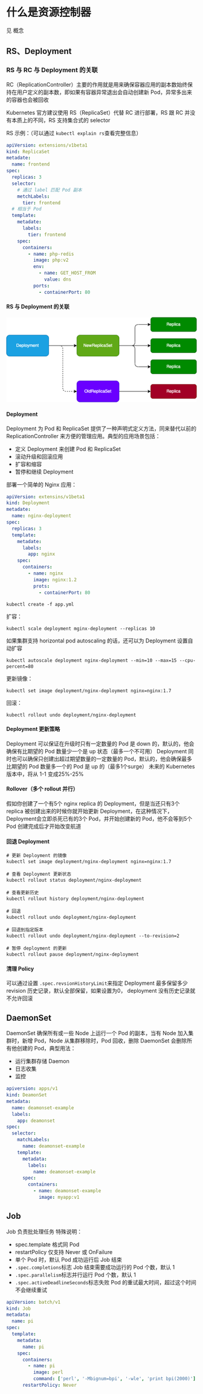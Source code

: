 # 什么是资源控制器
见 概念

## RS、Deployment
### RS 与 RC 与 Deployment 的关联
RC（ReplicationController）主要的作用就是用来确保容器应用的副本数始终保持在用户定义的副本数，即如果有容器异常退出会自动创建新 Pod，异常多出来的容器也会被回收

Kubernetes 官方建议使用 RS（ReplicaSet）代替 RC 进行部署，RS 跟 RC 并没有本质上的不同，RS 支持集合式的 selector

RS 示例：（可以通过 `kubectl explain rs`查看完整信息）
```yml
apiVersion: extensions/v1beta1
kind: ReplicaSet
metadate:
  name: frontend
spec:
  replicas: 3
  selector:
    # 通过 label 匹配 Pod 副本
    metchLabels:
      tier: frontend
  # 相当于 Pod
  template:
    metadate:
      labels:
        tier: frontend
    spec:
      containers:
        - name: php-redis
          image: php:v2
          env:
            - name: GET_HOST_FROM
              value: dns
          ports:
            - containerPort: 80
```

#### RS 与 Deployment 的关联
<img src="../imgs/RS-Deployment.drawio.png" />

#### Deployment
Deployment 为 Pod 和 ReplicaSet 提供了一种声明式定义方法，同来替代以前的 ReplicationController 来方便的管理应用。典型的应用场景包括：
- 定义 Deployment 来创建 Pod 和 ReplicaSet
- 滚动升级和回滚应用
- 扩容和缩容
- 暂停和继续 Deployment

部署一个简单的 Nginx 应用：
```yml
apiVersion: extensins/v1beta1
kind: Deployment
metadate:
  name: nginx-deployment
spec:
  replicas: 3
  template:
    metadate:
      labels:
        app: nginx
    spec:
      containers:
        - name: nginx
          image: nginx:1.2
          prots:
            - containerPort: 80
```
```
kubectl create -f app.yml
```
扩容：
```
kubectl scale deployment mginx-deployment --replicas 10
```

如果集群支持 horizontal pod autoscaling 的话，还可以为 Deployment 设置自动扩容
```
kubectl autoscale deployment nginx-deployment --min=10 --max=15 --cpu-percent=80
```

更新镜像：
```
kubectl set image deployment/nginx-deployment nginx=nginx:1.7
```

回滚：
```
kubectl rollout undo deployment/nginx-deployment 
```

#### Deployment 更新策略
Deployment 可以保证在升级时只有一定数量的 Pod 是 down 的，默认的，他会确保有比期望的 Pod 数量少一个是 up 状态（最多一个不可用）
Deployment 同时也可以确保只创建出超过期望数量的一定数量的 Pod，默认的，他会确保最多比期望的 Pod 数量多一个的 Pod 是 up 的（最多1个surge）
未来的 Kubernetes 版本中，将从 1-1 变成25%-25%

#### Rollover（多个 rollout 并行）
假如你创建了一个有5个 nginx replica 的 Deployment，但是当还只有3个 replica 被创建出来的时候你就开始更新 Deployment，在这种情况下，Deployment会立即杀死已有的3个 Pod，并开始创建新的 Pod，他不会等到5个 Pod 创建完成后才开始改变航道

#### 回退 Deployment
```
# 更新 Deployment 的镜像
kubectl set image deployment/nginx-deployment nginx=nginx:1.7

# 查看 Deployment 更新状态
kubectl rollout status deployment/nginx-deployment

# 查看更新历史
kubectl rollout history deployment/nginx-deployment

# 回退
kubectl rollout undo deployment/nginx-deployment 

# 回退到指定版本
kubectl rollout undo deployment/nginx-deployment --to-revision=2

# 暂停 deployment 的更新
kubectl rollout pause deployment/nginx-deployment 
```

#### 清理 Policy
可以通过设置 `.spec.revsionHistoryLimit`来指定 Deployment 最多保留多少 revision 历史记录，默认全部保留，如果设置为0， deployment 没有历史记录就不允许回滚


## DaemonSet
DaemonSet 确保所有或一些 Node 上运行一个 Pod 的副本，当有 Node 加入集群时，新增 Pod，Node 从集群移除时，Pod 回收，删除 DaemonSet 会删除所有他创建的 Pod，典型用法：
- 运行集群存储 Daemon
- 日志收集
- 监控

```yml
apiversion: apps/v1
kind: DeamonSet
metadata:
  name: deamonset-example
  labels: 
    app: deamonset
spec:
  selector:
    matchLabels:
      name: deamonset-example
    template:
      metadata:
        labels: 
          name: deamonset-example
      spec:
        containers:
          - name: deamonset-example
            image: myapp:v1
```

## Job
Job 负责批处理任务
特殊说明：
- spec.template 格式同 Pod
- restartPolicy 仅支持 Never 或 OnFailure
- 单个 Pod 时，默认 Pod 成功运行后 Job 结束
- `.spec.completions`标志 Job 结束需要成功运行的 Pod 个数，默认 1
- `.spec.parallelism`标志并行运行 Pod 个数，默认 1
- `.spec.activeDeadlineSeconds`标志失败 Pod 的重试最大时间，超过这个时间不会继续重试

```yml
apiVersion: batch/v1
kind: Job
metadata:
  name: pi
spec:
  template:
    metadata:
      name: pi
    spec:
      containers:
        - name: pi
          image: perl
          command: ['perl', '-Mbignum=bpi', '-wle', 'print bpi(2000)']
      restartPolicy: Never
```
